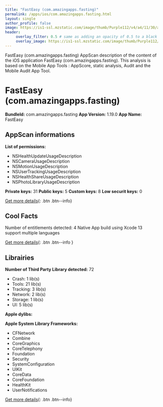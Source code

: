 ```yaml
---
title: "FastEasy (com.amazingapps.fasting)"
permalink: /apps/ios/com.amazingapps.fasting.html
layout: single
author_profile: false
image: https://is1-ssl.mzstatic.com/image/thumb/Purple112/v4/a4/11/30/a411306c-8304-f4cd-ed5b-ee35330d179a/Icon_16_8-1x_U007emarketing-0-10-0-85-220.png/512x512bb.jpg
header: 
     overlay_filter: 0.5 # same as adding an opacity of 0.5 to a black background
     overlay_image: https://is1-ssl.mzstatic.com/image/thumb/Purple112/v4/a4/11/30/a411306c-8304-f4cd-ed5b-ee35330d179a/Icon_16_8-1x_U007emarketing-0-10-0-85-220.png/512x512bb.jpg
---
```

FastEasy (com.amazingapps.fasting) AppScan description of the content of the iOS application FastEasy (com.amazingapps.fasting). This analysis is based on the Mobile App Tools : AppScore, static analysis, Audit and the Mobile Audit App Tool.

# FastEasy (com.amazingapps.fasting)

**BundleId:** com.amazingapps.fasting
**App Version:** 1.19.0
**App Name:** FastEasy


## AppScan informations 

**List of permissions:** 
- NSHealthUpdateUsageDescription
- NSCameraUsageDescription
- NSMotionUsageDescription
- NSUserTrackingUsageDescription
- NSHealthShareUsageDescription
- NSPhotoLibraryUsageDescription
  
  
**Private keys:** 31
**Public keys:** 5
**Custom keys:** 8
**Low securit keys:** 0
  
[Get more details](/pricing.html){: .btn .btn--info}

## Cool Facts

Number of entitlements detected: 4
Native App
build using Xcode 13
support multiple languages
  
[Get more details](/pricing.html){: .btn .btn--info }

## Librairies 
**Number of Third Party Library detected:** 72
- Crash: 1 lib(s)
- Tools: 21 lib(s)
- Tracking: 3 lib(s)
- Network: 2 lib(s)
- Storage: 1 lib(s)
- UI: 5 lib(s)


**Apple dylibs:**


**Apple System Library Frameworks:**
- CFNetwork
- Combine
- CoreGraphics
- CoreTelephony
- Foundation
- Security
- SystemConfiguration
- UIKit
- CoreData
- CoreFoundation
- HealthKit
- UserNotifications


  
[Get more details](/pricing.html){: .btn .btn--info}

